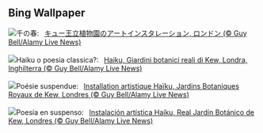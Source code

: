 ## Bing Wallpaper
![](https://www.bing.com/th?id=OHR.OneThousandSprings_JA-JP1763626883_UHD.jpg&w=1000)千の春:&nbsp;&ensp;[キュー王立植物園のアートインスタレーション, ロンドン (© Guy Bell/Alamy Live News)](https://www.bing.com/th?id=OHR.OneThousandSprings_JA-JP1763626883_UHD.jpg)
<br><br/>
![](https://www.bing.com/th?id=OHR.OneThousandSprings_IT-IT4206647958_UHD.jpg&w=1000)Haiku o poesia classica?:&nbsp;&ensp;[Haiku, Giardini botanici reali di Kew, Londra, Inghilterra  (© Guy Bell/Alamy Live News)](https://www.bing.com/th?id=OHR.OneThousandSprings_IT-IT4206647958_UHD.jpg)
<br><br/>
![](https://www.bing.com/th?id=OHR.OneThousandSprings_FR-FR4920641576_UHD.jpg&w=1000)Poésie suspendue:&nbsp;&ensp;[Installation artistique Haïku, Jardins Botaniques Royaux de Kew, Londres (© Guy Bell/Alamy Live News)](https://www.bing.com/th?id=OHR.OneThousandSprings_FR-FR4920641576_UHD.jpg)
<br><br/>
![](https://www.bing.com/th?id=OHR.OneThousandSprings_ES-ES6196031390_UHD.jpg&w=1000)Poesía en suspenso:&nbsp;&ensp;[Instalación artística Haiku, Real Jardín Botánico de Kew, Londres (© Guy Bell/Alamy Live News)](https://www.bing.com/th?id=OHR.OneThousandSprings_ES-ES6196031390_UHD.jpg)
<br><br/>
